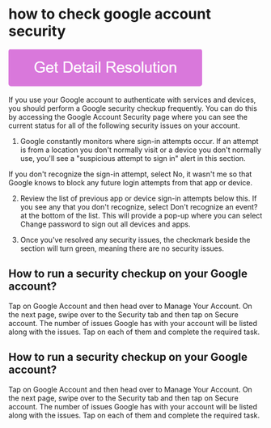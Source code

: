 # how to check google account security

[![how to check google account security](gett-stateed.png)](https://github.com/techviraal/how.to.check.google.account.security)

If you use your Google account to authenticate with services and devices, you should perform a Google security checkup frequently. You can do this by accessing the Google Account Security page where you can see the current status for all of the following security issues on your account.

1. Google constantly monitors where sign-in attempts occur. If an attempt is from a location you don't normally visit or a device you don't normally use, you'll see a "suspicious attempt to sign in" alert in this section.

If you don't recognize the sign-in attempt, select No, it wasn't me so that Google knows to block any future login attempts from that app or device.

2. Review the list of previous app or device sign-in attempts below this. If you see any that you don't recognize, select Don't recognize an event? at the bottom of the list. This will provide a pop-up where you can select Change password to sign out all devices and apps.

3. Once you've resolved any security issues, the checkmark beside the section will turn green, meaning there are no security issues.

## How to run a security checkup on your Google account?

Tap on Google Account and then head over to Manage Your Account. On the next page, swipe over to the Security tab and then tap on Secure account. The number of issues Google has with your account will be listed along with the issues. Tap on each of them and complete the required task.

## How to run a security checkup on your Google account?

Tap on Google Account and then head over to Manage Your Account. On the next page, swipe over to the Security tab and then tap on Secure account. The number of issues Google has with your account will be listed along with the issues. Tap on each of them and complete the required task.
